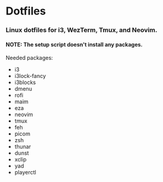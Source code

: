 # Dotfiles

### Linux dotfiles for i3, WezTerm, Tmux, and Neovim.

#### NOTE: The setup script doesn't install any packages.

Needed packages:
- i3
- i3lock-fancy
- i3blocks
- dmenu
- rofi
- maim
- eza
- neovim
- tmux
- feh
- picom
- zsh
- thunar
- dunst
- xclip
- yad
- playerctl
